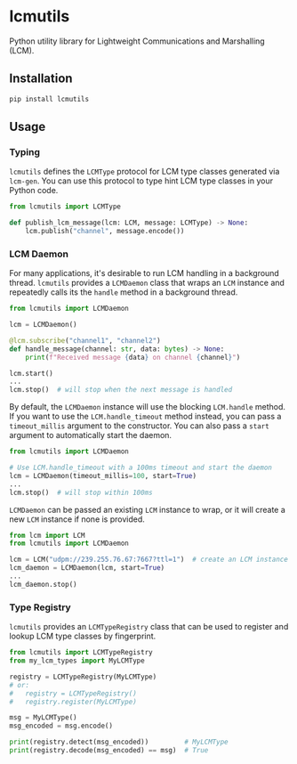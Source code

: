 # lcmutils

Python utility library for Lightweight Communications and Marshalling (LCM).

## Installation

```bash
pip install lcmutils
```

## Usage

### Typing

`lcmutils` defines the `LCMType` protocol for LCM type classes generated via `lcm-gen`. You can use this protocol to type hint LCM type classes in your Python code.

```python
from lcmutils import LCMType

def publish_lcm_message(lcm: LCM, message: LCMType) -> None:
    lcm.publish("channel", message.encode())
```

### LCM Daemon

For many applications, it's desirable to run LCM handling in a background thread. `lcmutils` provides a `LCMDaemon` class that wraps an `LCM` instance and repeatedly calls its the `handle` method in a background thread.

```python
from lcmutils import LCMDaemon

lcm = LCMDaemon()

@lcm.subscribe("channel1", "channel2")
def handle_message(channel: str, data: bytes) -> None:
    print(f"Received message {data} on channel {channel}")

lcm.start()
...
lcm.stop()  # will stop when the next message is handled
```

By default, the `LCMDaemon` instance will use the blocking `LCM.handle` method. If you want to use the `LCM.handle_timeout` method instead, you can pass a `timeout_millis` argument to the constructor. You can also pass a `start` argument to automatically start the daemon.

```python
from lcmutils import LCMDaemon

# Use LCM.handle_timeout with a 100ms timeout and start the daemon
lcm = LCMDaemon(timeout_millis=100, start=True)
...
lcm.stop()  # will stop within 100ms
```

`LCMDaemon` can be passed an existing `LCM` instance to wrap, or it will create a new `LCM` instance if none is provided.

```python
from lcm import LCM
from lcmutils import LCMDaemon

lcm = LCM("udpm://239.255.76.67:7667?ttl=1")  # create an LCM instance with ttl=1
lcm_daemon = LCMDaemon(lcm, start=True)
...
lcm_daemon.stop()
```

### Type Registry

`lcmutils` provides an `LCMTypeRegistry` class that can be used to register and lookup LCM type classes by fingerprint.

```python
from lcmutils import LCMTypeRegistry
from my_lcm_types import MyLCMType

registry = LCMTypeRegistry(MyLCMType)
# or:
#   registry = LCMTypeRegistry()
#   registry.register(MyLCMType)

msg = MyLCMType()
msg_encoded = msg.encode()

print(registry.detect(msg_encoded))         # MyLCMType
print(registry.decode(msg_encoded) == msg)  # True
```

